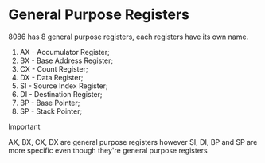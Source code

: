 # General Purpose Registers

8086 has 8 general purpose registers, each registers have its own name.

1. AX - Accumulator Register;
2. BX - Base Address Register;
3. CX - Count Register;
4. DX - Data Register;
5. SI - Source Index Register;
6. DI - Destination Register;
7. BP - Base Pointer;
8. SP - Stack Pointer;

> [!IMPORTANT]
> AX, BX, CX, DX are general purpose registers however SI, DI, BP and SP are more specific even though they're general purpose registers